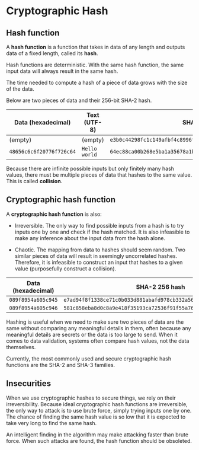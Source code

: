 # Cryptographic Hash

## Hash function

A **hash function** is a function that takes in data of any length and outputs data of a fixed length, called its **hash**.

Hash functions are deterministic. With the same hash function, the same input data will always result in the same hash.

The time needed to compute a hash of a piece of data grows with the size of the data.

Below are two pieces of data and their 256-bit SHA-2 hash.

| Data (hexadecimal)       | Text (UTF-8)  | SHA-2 256 hash                                                     |
| ------------------------ | ------------- | ------------------------------------------------------------------ |
| (empty)                  | (empty)       | `e3b0c44298fc1c149afbf4c8996fb92427ae41e4649b934ca495991b7852b855` |
| `48656c6c6f20776f726c64` | `Hello world` | `64ec88ca00b268e5ba1a35678a1b5316d212f4f366b2477232534a8aeca37f3c` |

Because there are infinite possible inputs but only finitely many hash values, there must be multiple pieces of data that hashes to the same value. This is called **collision**.

## Cryptographic hash function

A **cryptographic hash function** is also:

- Irreversible. The only way to find possible inputs from a hash is to try inputs one by one and check if the hash matched. It is also infeasible to make any inference about the input data from the hash alone.

- Chaotic. The mapping from data to hashes should seem random. Two similar pieces of data will result in seemingly uncorrelated hashes. Therefore, it is infeasible to construct an input that hashes to a given value (purposefully construct a collision).

| Data (hexadecimal) | SHA-2 256 hash                                                     |
| ------------------ | ------------------------------------------------------------------ |
| `089f8954a605c945` | `e7ad94f8f1338ce71c0b033d881abafd978cb332a56f1fe2d79082565aafc5ee` |
| `089f8954a605c946` | `581c858eba8d0c8a9e418f35193ca72536f91f55a7610b7001d0c0330bc8b1b6` |

Hashing is useful when we need to make sure two pieces of data are the same without comparing any meaningful details in them, often because any meaningful details are secrets or the data is too large to send. When it comes to data validation, systems often compare hash values, not the data themselves.

Currently, the most commonly used and secure cryptographic hash functions are the SHA-2 and SHA-3 families.

## Insecurities

When we use cryptographic hashes to secure things, we rely on their irreversibility. Because ideal cryptographic hash functions are irreversible, the only way to attack is to use brute force, simply trying inputs one by one. The chance of finding the same hash value is so low that it is expected to take very long to find the same hash.

An intelligent finding in the algorithm may make attacking faster than brute force. When such attacks are found, the hash function should be obsoleted.
